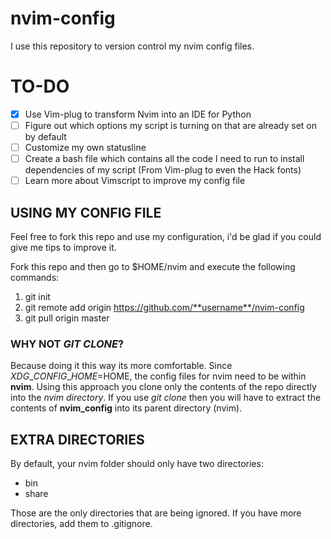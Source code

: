 # nvim-config
I use this repository to version control my nvim config files.

# TO-DO

- [x] Use Vim-plug to transform Nvim into an IDE for Python
- [ ] Figure out which options my script is turning on that are already set on by default
- [ ] Customize my own statusline
- [ ] Create a bash file which contains all the code I need to run to install dependencies of my script (From Vim-plug to even the Hack fonts)
- [ ] Learn more about Vimscript to improve my config file

## USING MY CONFIG FILE
Feel free to fork this repo and use my configuration, i'd be glad
if you could give me tips to improve it.

Fork this repo and then go to $HOME/nvim and execute the following commands:

1. git init
2. git remote add origin https://github.com/**username**/nvim-config
3. git pull origin master

### WHY NOT *GIT CLONE*?
Because doing it this way its more comfortable. Since $XDG\_CONFIG\_HOME=$HOME,
the config files for nvim need to be within **nvim**. Using this approach you
clone only the contents of the repo directly into the *nvim directory*.
If you use *git clone* then you will have to extract the contents of **nvim\_config**
into its parent directory (nvim).


## EXTRA DIRECTORIES
By default, your nvim folder should only have two directories:

* bin
* share

Those are the only directories that are being ignored. If
you have more directories, add them to .gitignore.
